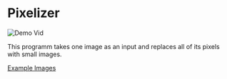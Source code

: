 # Pixelizer

![Demo Vid](media/demo.gif "Demo Vid")

This programm takes one image as an input and replaces all of its pixels with small images.

[Example Images](media/)
